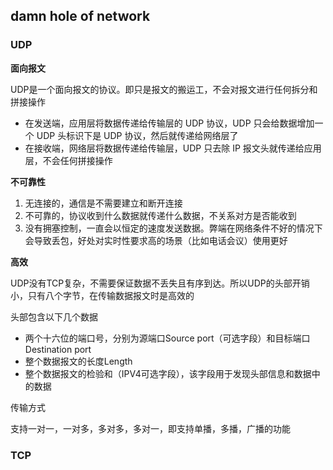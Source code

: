 ## damn hole of network

### UDP

**面向报文**

UDP是一个面向报文的协议。即只是报文的搬运工，不会对报文进行任何拆分和拼接操作

- 在发送端，应用层将数据传递给传输层的 UDP 协议，UDP 只会给数据增加一个 UDP 头标识下是 UDP 协议，然后就传递给网络层了
- 在接收端，网络层将数据传递给传输层，UDP 只去除 IP 报文头就传递给应用层，不会任何拼接操作

**不可靠性**

1. 无连接的，通信是不需要建立和断开连接
2. 不可靠的，协议收到什么数据就传递什么数据，不关系对方是否能收到
3. 没有拥塞控制，一直会以恒定的速度发送数据。弊端在网络条件不好的情况下会导致丢包，好处对实时性要求高的场景（比如电话会议）使用更好

**高效**

UDP没有TCP复杂，不需要保证数据不丢失且有序到达。所以UDP的头部开销小，只有八个字节，在传输数据报文时是高效的

头部包含以下几个数据

- 两个十六位的端口号，分别为源端口Source port（可选字段）和目标端口Destination port
- 整个数据报文的长度Length
- 整个数据报文的检验和（IPV4可选字段），该字段用于发现头部信息和数据中的数据

传输方式

支持一对一，一对多，多对多，多对一，即支持单播，多播，广播的功能

### TCP


